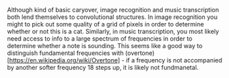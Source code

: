 Although kind of basic caryover, image recognition and music transcription both lend themselves to convolutional structures. In image recognition you might to pick out some quality of a grid of pixels in order to determine whether or not this is a cat. Similarly, in music transcription, you most likely need access to info to a large spectrum of frequencies in order to determine whether a note is sounding. This seems like a good way to distinguish fundamental frequencies with (overtone)[https://en.wikipedia.org/wiki/Overtone] - if a frequency is not accompanied by another softer frequency 18 steps up, it is likely not fundmanetal. 
